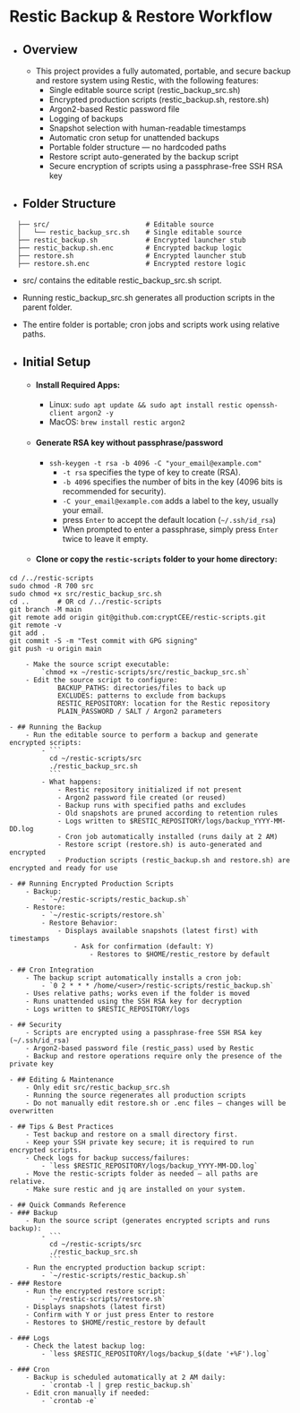 # Restic Backup & Restore Workflow
- ## Overview
	- This project provides a fully automated, portable, and secure backup and restore system using Restic, with the following features:
		- Single editable source script (restic_backup_src.sh)
		- Encrypted production scripts (restic_backup.sh, restore.sh)
		- Argon2-based Restic password file
		- Logging of backups
		- Snapshot selection with human-readable timestamps
		- Automatic cron setup for unattended backups
		- Portable folder structure — no hardcoded paths
		- Restore script auto-generated by the backup script
		- Secure encryption of scripts using a passphrase-free SSH RSA key

- ## Folder Structure

```  restic-scripts/                 # Main folder (portable)
  ├── src/                        # Editable source
  │   └── restic_backup_src.sh    # Single editable source
  ├── restic_backup.sh            # Encrypted launcher stub
  ├── restic_backup.sh.enc        # Encrypted backup logic
  ├── restore.sh                  # Encrypted launcher stub
  ├── restore.sh.enc              # Encrypted restore logic
```

- src/ contains the editable restic_backup_src.sh script.
- Running restic_backup_src.sh generates all production scripts in the parent folder.
- The entire folder is portable; cron jobs and scripts work using relative paths.

- ## Initial Setup

	- #### Install Required Apps:
		- Linux: `sudo apt update && sudo apt install restic openssh-client argon2 -y`
		- MacOS: `brew install restic argon2`
	- #### Generate RSA key without passphrase/password
		- `ssh-keygen -t rsa -b 4096 -C "your_email@example.com"`
			- `-t rsa` specifies the type of key to create (RSA).
			- `-b 4096` specifies the number of bits in the key (4096 bits is recommended for security).
			- `-C your_email@example.com` adds a label to the key, usually your email.
			- press `Enter` to accept the default location (`~/.ssh/id_rsa`)
			- When prompted to enter a passphrase, simply press `Enter` twice to leave it empty.
	- #### Clone or copy the `restic-scripts` folder to your home directory:
 ```
cd /../restic-scripts
sudo chmod -R 700 src
sudo chmod +x src/restic_backup_src.sh
cd ..		# OR cd /../restic-scripts
git branch -M main
git remote add origin git@github.com:cryptCEE/restic-scripts.git
git remote -v
git add .
git commit -S -m "Test commit with GPG signing"
git push -u origin main
```
		- Make the source script executable:
			`chmod +x ~/restic-scripts/src/restic_backup_src.sh`
		- Edit the source script to configure:
				BACKUP_PATHS: directories/files to back up
				EXCLUDES: patterns to exclude from backups
				RESTIC_REPOSITORY: location for the Restic repository
				PLAIN_PASSWORD / SALT / Argon2 parameters

	- ## Running the Backup
		- Run the editable source to perform a backup and generate encrypted scripts:
			- ```
			  cd ~/restic-scripts/src
			  ./restic_backup_src.sh
			  ```
			- What happens:
				- Restic repository initialized if not present
				- Argon2 password file created (or reused)
				- Backup runs with specified paths and excludes
				- Old snapshots are pruned according to retention rules
				- Logs written to $RESTIC_REPOSITORY/logs/backup_YYYY-MM-DD.log
				- Cron job automatically installed (runs daily at 2 AM)
				- Restore script (restore.sh) is auto-generated and encrypted
				- Production scripts (restic_backup.sh and restore.sh) are encrypted and ready for use

	- ## Running Encrypted Production Scripts
		- Backup:
			- `~/restic-scripts/restic_backup.sh`
		- Restore:
			- `~/restic-scripts/restore.sh`
			- Restore Behavior:
				- Displays available snapshots (latest first) with timestamps
					- Ask for confirmation (default: Y)
						- Restores to $HOME/restic_restore by default

	- ## Cron Integration
		- The backup script automatically installs a cron job:
			- `0 2 * * * /home/<user>/restic-scripts/restic_backup.sh`
		- Uses relative paths; works even if the folder is moved
		- Runs unattended using the SSH RSA key for decryption
		- Logs written to $RESTIC_REPOSITORY/logs

	- ## Security
		- Scripts are encrypted using a passphrase-free SSH RSA key (~/.ssh/id_rsa)
		- Argon2-based password file (restic_pass) used by Restic
		- Backup and restore operations require only the presence of the private key

	- ## Editing & Maintenance
		- Only edit src/restic_backup_src.sh
		- Running the source regenerates all production scripts
		- Do not manually edit restore.sh or .enc files — changes will be overwritten

	- ## Tips & Best Practices
		- Test backup and restore on a small directory first.
		- Keep your SSH private key secure; it is required to run encrypted scripts.
		- Check logs for backup success/failures:
			- `less $RESTIC_REPOSITORY/logs/backup_YYYY-MM-DD.log`
		- Move the restic-scripts folder as needed — all paths are relative.
		- Make sure restic and jq are installed on your system.

	- ## Quick Commands Reference
	- ### Backup
		- Run the source script (generates encrypted scripts and runs backup):
			- ```
			  cd ~/restic-scripts/src
			  ./restic_backup_src.sh
			  ```
		- Run the encrypted production backup script:
			- `~/restic-scripts/restic_backup.sh`
	- ### Restore
		- Run the encrypted restore script:
			- `~/restic-scripts/restore.sh`
		- Displays snapshots (latest first)
		- Confirm with Y or just press Enter to restore
		- Restores to $HOME/restic_restore by default
   
	- ### Logs
		- Check the latest backup log:
			- `less $RESTIC_REPOSITORY/logs/backup_$(date '+%F').log`
   
	- ### Cron
		- Backup is scheduled automatically at 2 AM daily:
			- `crontab -l | grep restic_backup.sh`
		- Edit cron manually if needed:
			- `crontab -e`
